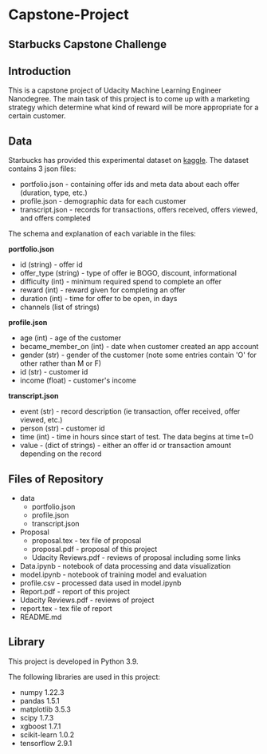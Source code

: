 # Capstone-Project
## Starbucks Capstone Challenge

## Introduction

This is a capstone project of Udacity Machine Learning Engineer Nanodegree. The main task of this project is to come up 
with a marketing strategy which determine what kind of reward will be more appropriate for a certain customer.

## Data

Starbucks has provided this experimental dataset on 
[kaggle](https://www.kaggle.com/datasets/blacktile/starbucks-app-customer-reward-program-data). 
The dataset contains 3 json files:
* portfolio.json - containing offer ids and meta data about each offer (duration, type, etc.)
* profile.json - demographic data for each customer
* transcript.json - records for transactions, offers received, offers viewed, and offers completed

The schema and explanation of each variable in the files:

**portfolio.json**
* id (string) - offer id
* offer_type (string) - type of offer ie BOGO, discount, informational
* difficulty (int) - minimum required spend to complete an offer
* reward (int) - reward given for completing an offer
* duration (int) - time for offer to be open, in days
* channels (list of strings)

**profile.json**
* age (int) - age of the customer 
* became_member_on (int) - date when customer created an app account
* gender (str) - gender of the customer (note some entries contain 'O' for other rather than M or F)
* id (str) - customer id
* income (float) - customer's income

**transcript.json**
* event (str) - record description (ie transaction, offer received, offer viewed, etc.)
* person (str) - customer id
* time (int) - time in hours since start of test. The data begins at time t=0
* value - (dict of strings) - either an offer id or transaction amount depending on the record


## Files of Repository

* data
  * portfolio.json
  * profile.json
  * transcript.json
* Proposal
  * proposal.tex - tex file of proposal
  * proposal.pdf - proposal of this project
  * Udacity Reviews.pdf - reviews of proposal including some links
* Data.ipynb - notebook of data processing and data visualization
* model.ipynb - notebook of training model and evaluation
* profile.csv - processed data used in model.ipynb
* Report.pdf - report of this project
* Udacity Reviews.pdf - reviews of project
* report.tex - tex file of report
* README.md

## Library

This project is developed in Python 3.9.

The following libraries are used in this project:

* numpy 1.22.3
* pandas 1.5.1
* matplotlib 3.5.3
* scipy 1.7.3
* xgboost 1.7.1
* scikit-learn 1.0.2
* tensorflow 2.9.1
